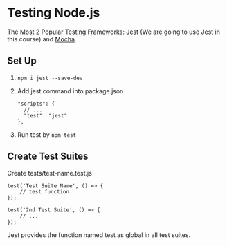 # Testing Node.js

The Most 2 Popular Testing Frameworks: [Jest](jestjs.io) (We are going to use Jest in this course) and [Mocha](mochajs.org).

## Set Up

1. `npm i jest --save-dev`

2. Add jest command into package.json

       "scripts": {
         // ...
         "test": "jest"
       },

3. Run test by `npm test`

## Create Test Suites

Create tests/test-name.test.js

    test('Test Suite Name', () => {
        // test function
    });

    test('2nd Test Suite', () => {
        // ...
    });

Jest provides the function named test as global in all test suites.
